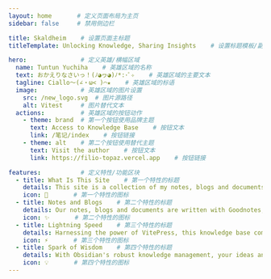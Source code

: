 ```yaml
---
layout: home       # 定义页面布局为主页
sidebar: false     # 禁用侧边栏

title: Skaldheim    # 设置页面主标题
titleTemplate: Unlocking Knowledge, Sharing Insights    # 设置标题模板/副标题

hero:               # 定义英雄/横幅区域
  name: Tuntun Yuchiha    # 英雄区域的名称
  text: おかえりなさいっ！(ﾉ◕ヮ◕)ﾉ*:･ﾟ✧    # 英雄区域的主要文本
  tagline: Ciallo～(∠・ω< )⌒★    # 英雄区域的标语
  image:            # 英雄区域的图片设置
    src: /new_logo.svg  # 图片源路径
    alt: Vitest     # 图片替代文本
  actions:          # 英雄区域的按钮动作
    - theme: brand  # 第一个按钮使用品牌主题
      text: Access to Knowledge Base    # 按钮文本
      link: /笔记/index    # 按钮链接
    - theme: alt    # 第二个按钮使用替代主题
      text: Visit the author    # 按钮文本
      link: https://filio-topaz.vercel.app    # 按钮链接

features:           # 定义特性/功能区块
  - title: What Is This Site    # 第一个特性的标题
    details: This site is a collection of my notes, blogs and documents, maintained by myself, hosted on GitHub Pages. If you encountered any problems or bugs while visiting the site, please visit GitHub > Tuntun Yuchiha and submit an issue. Sincere thanks.    # 第一个特性的详情
    icon: 📔       # 第一个特性的图标
  - title: Notes and Blogs    # 第二个特性的标题
    details: Our notes, blogs and documents are written with Goodnotes, Markdown or Latex, following WSETD. You can freely download and share them but commercial use is prohibited. Please indicate the source when reprinting.    # 第二个特性的详情
    icon: ✨       # 第二个特性的图标
  - title: Lightning Speed    # 第三个特性的标题
    details: Harnessing the power of VitePress, this knowledge base comes alive with blazing-fast builds and dynamic rendering, making every visit a seamless and exhilarating experience.    # 第三个特性的详情
    icon: ⚡       # 第三个特性的图标
  - title: Spark of Wisdom    # 第四个特性的标题
    details: With Obsidian's robust knowledge management, your ideas and thoughts are effortlessly captured. Every plugin ignites a spark of wisdom, turning knowledge into a radiant constellation.    # 第四个特性的详情
    icon: 💡       # 第四个特性的图标
---
```


<HomePage />    
